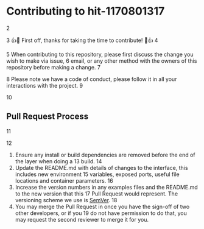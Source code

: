 # Contributing to hit-1170801317
2

3
:+1::tada: First off, thanks for taking the time to contribute! :tada::+1:
4

5
When contributing to this repository, please first discuss the change you wish to make via issue,
6
email, or any other method with the owners of this repository before making a change. 
7

8
Please note we have a code of conduct, please follow it in all your interactions with the project.
9

10
## Pull Request Process
11

12
1. Ensure any install or build dependencies are removed before the end of the layer when doing a 
13
   build.
14
2. Update the README.md with details of changes to the interface, this includes new environment 
15
   variables, exposed ports, useful file locations and container parameters.
16
3. Increase the version numbers in any examples files and the README.md to the new version that this
17
   Pull Request would represent. The versioning scheme we use is [SemVer](http://semver.org/).
18
4. You may merge the Pull Request in once you have the sign-off of two other developers, or if you 
19
   do not have permission to do that, you may request the second reviewer to merge it for you.

